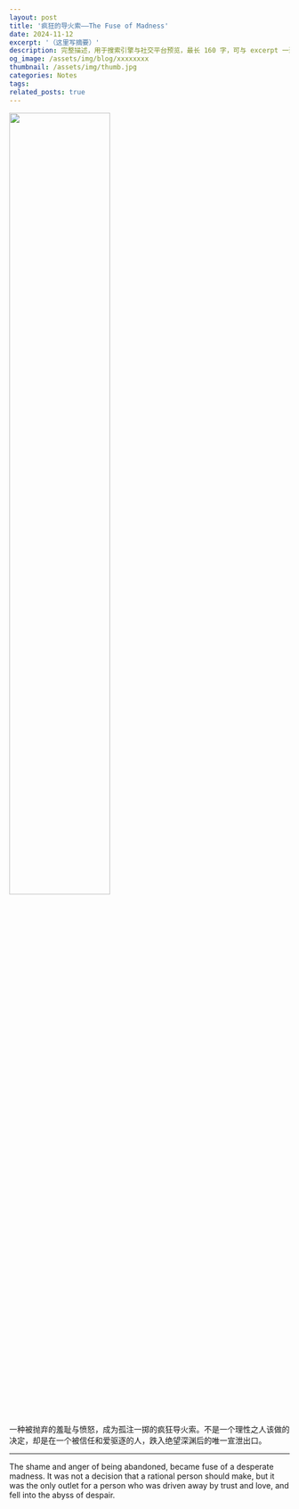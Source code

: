```yaml
---
layout: post
title: '疯狂的导火索——The Fuse of Madness'
date: 2024-11-12
excerpt: '（这里写摘要）'
description: 完整描述，用于搜索引擎与社交平台预览，最长 160 字，可与 excerpt 一致
og_image: /assets/img/blog/xxxxxxxx
thumbnail: /assets/img/thumb.jpg
categories: Notes
tags: 
related_posts: true
---
```


<img src="{{ '/assets/img/blog/xxxxxxxx' | relative_url }}" style="width:60%;">

一种被抛弃的羞耻与愤怒，成为孤注一掷的疯狂导火索。不是一个理性之人该做的决定，却是在一个被信任和爱驱逐的人，跌入绝望深渊后的唯一宣泄出口。

---

The shame and anger of being abandoned, became fuse of a desperate madness. It was not a decision that a rational person should make, but it was the only outlet for a person who was driven away by trust and love, and fell into the abyss of despair.